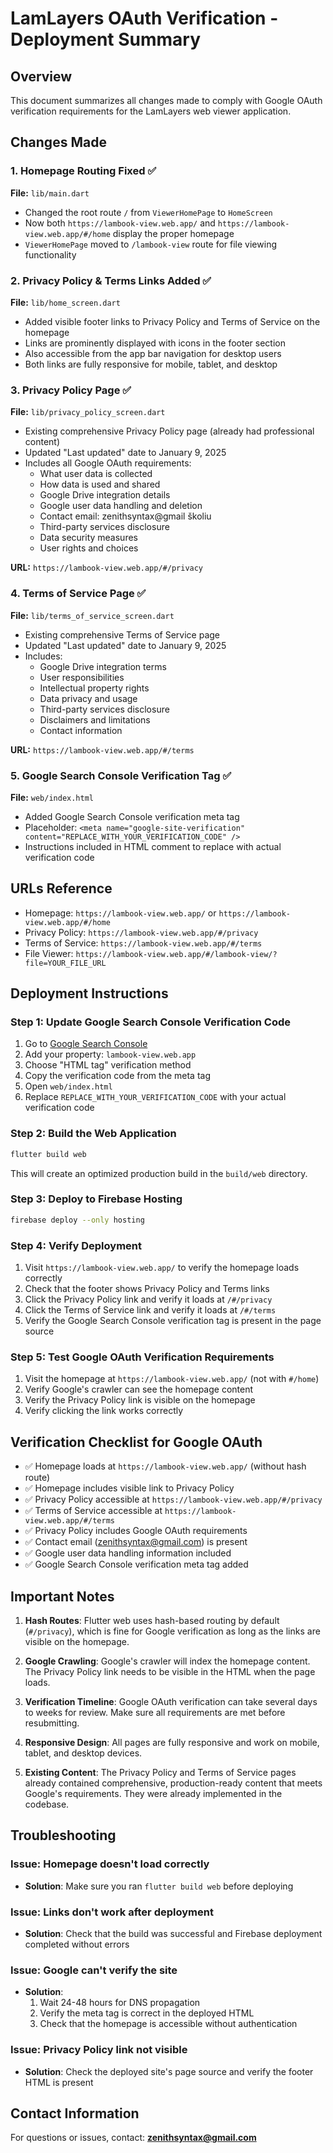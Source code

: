 # LamLayers OAuth Verification - Deployment Summary

## Overview
This document summarizes all changes made to comply with Google OAuth verification requirements for the LamLayers web viewer application.

## Changes Made

### 1. Homepage Routing Fixed ✅
**File:** `lib/main.dart`
- Changed the root route `/` from `ViewerHomePage` to `HomeScreen`
- Now both `https://lambook-view.web.app/` and `https://lambook-view.web.app/#/home` display the proper homepage
- `ViewerHomePage` moved to `/lambook-view` route for file viewing functionality

### 2. Privacy Policy & Terms Links Added ✅
**File:** `lib/home_screen.dart`
- Added visible footer links to Privacy Policy and Terms of Service on the homepage
- Links are prominently displayed with icons in the footer section
- Also accessible from the app bar navigation for desktop users
- Both links are fully responsive for mobile, tablet, and desktop

### 3. Privacy Policy Page ✅
**File:** `lib/privacy_policy_screen.dart`
- Existing comprehensive Privacy Policy page (already had professional content)
- Updated "Last updated" date to January 9, 2025
- Includes all Google OAuth requirements:
  - What user data is collected
  - How data is used and shared
  - Google Drive integration details
  - Google user data handling and deletion
  - Contact email: zenithsyntax@gmail školiu
  - Third-party services disclosure
  - Data security measures
  - User rights and choices

**URL:** `https://lambook-view.web.app/#/privacy`

### 4. Terms of Service Page ✅
**File:** `lib/terms_of_service_screen.dart`
- Existing comprehensive Terms of Service page
- Updated "Last updated" date to January 9, 2025
- Includes:
  - Google Drive integration terms
  - User responsibilities
  - Intellectual property rights
  - Data privacy and usage
  - Third-party services disclosure
  - Disclaimers and limitations
  - Contact information

**URL:** `https://lambook-view.web.app/#/terms`

### 5. Google Search Console Verification Tag ✅
**File:** `web/index.html`
- Added Google Search Console verification meta tag
- Placeholder: `<meta name="google-site-verification" content="REPLACE_WITH_YOUR_VERIFICATION_CODE" />`
- Instructions included in HTML comment to replace with actual verification code

## URLs Reference
- Homepage: `https://lambook-view.web.app/` or `https://lambook-view.web.app/#/home`
- Privacy Policy: `https://lambook-view.web.app/#/privacy`
- Terms of Service: `https://lambook-view.web.app/#/terms`
- File Viewer: `https://lambook-view.web.app/#/lambook-view/?file=YOUR_FILE_URL`

## Deployment Instructions

### Step 1: Update Google Search Console Verification Code
1. Go to [Google Search Console](https://search.google.com/search-console)
2. Add your property: `lambook-view.web.app`
3. Choose "HTML tag" verification method
4. Copy the verification code from the meta tag
5. Open `web/index.html`
6. Replace `REPLACE_WITH_YOUR_VERIFICATION_CODE` with your actual verification code

### Step 2: Build the Web Application
```bash
flutter build web
```

This will create an optimized production build in the `build/web` directory.

### Step 3: Deploy to Firebase Hosting
```bash
firebase deploy --only hosting
```

### Step 4: Verify Deployment
1. Visit `https://lambook-view.web.app/` to verify the homepage loads correctly
2. Check that the footer shows Privacy Policy and Terms links
3. Click the Privacy Policy link and verify it loads at `/#/privacy`
4. Click the Terms of Service link and verify it loads at `/#/terms`
5. Verify the Google Search Console verification tag is present in the page source

### Step 5: Test Google OAuth Verification Requirements
1. Visit the homepage at `https://lambook-view.web.app/` (not with `#/home`)
2. Verify Google's crawler can see the homepage content
3. Verify the Privacy Policy link is visible on the homepage
4. Verify clicking the link works correctly

## Verification Checklist for Google OAuth

- ✅ Homepage loads at `https://lambook-view.web.app/` (without hash route)
- ✅ Homepage includes visible link to Privacy Policy
- ✅ Privacy Policy accessible at `https://lambook-view.web.app/#/privacy`
- ✅ Terms of Service accessible at `https://lambook-view.web.app/#/terms`
- ✅ Privacy Policy includes Google OAuth requirements
- ✅ Contact email (zenithsyntax@gmail.com) is present
- ✅ Google user data handling information included
- ✅ Google Search Console verification meta tag added

## Important Notes

1. **Hash Routes**: Flutter web uses hash-based routing by default (`#/privacy`), which is fine for Google verification as long as the links are visible on the homepage.

2. **Google Crawling**: Google's crawler will index the homepage content. The Privacy Policy link needs to be visible in the HTML when the page loads.

3. **Verification Timeline**: Google OAuth verification can take several days to weeks for review. Make sure all requirements are met before resubmitting.

4. **Responsive Design**: All pages are fully responsive and work on mobile, tablet, and desktop devices.

5. **Existing Content**: The Privacy Policy and Terms of Service pages already contained comprehensive, production-ready content that meets Google's requirements. They were already implemented in the codebase.

## Troubleshooting

### Issue: Homepage doesn't load correctly
- **Solution**: Make sure you ran `flutter build web` before deploying

### Issue: Links don't work after deployment
- **Solution**: Check that the build was successful and Firebase deployment completed without errors

### Issue: Google can't verify the site
- **Solution**: 
  1. Wait 24-48 hours for DNS propagation
  2. Verify the meta tag is correct in the deployed HTML
  3. Check that the homepage is accessible without authentication

### Issue: Privacy Policy link not visible
- **Solution**: Check the deployed site's page source and verify the footer HTML is present

## Contact Information
For questions or issues, contact: **zenithsyntax@gmail.com**

